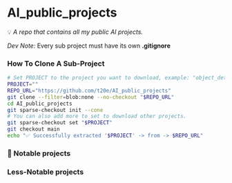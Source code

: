 # AI_public_projects

💡 *A repo that contains all my public AI projects.*

*Dev Note:* Every sub project must have its own **.gitignore**



### How To Clone A Sub-Project

```bash
# Set PROJECT to the project you want to download, example: "object_detection/yolo_v1_taco" or "misc"
PROJECT=""
REPO_URL="https://github.com/t20e/AI_public_projects"
git clone --filter=blob:none --no-checkout "$REPO_URL"
cd AI_public_projects
git sparse-checkout init --cone
# You can also add more to set to download other projects.
git sparse-checkout set "$PROJECT"
git checkout main
echo "✅ Successfully extracted '$PROJECT' -> from -> $REPO_URL"
```



### 📌 Notable projects

<!-- TODO add taco back in after its been fixed -->
<!-- - 🔗 [yolo_v1_taco](./object_detection/yolo_v1_taco)
    - Object detection.
    - Vectorized.
    - [yolo_v1 resource](https://github.com/t20e/res/tree/main/coding.res/AI.res/object_detection/YOLO.res) -->

### Less-Notable projects

